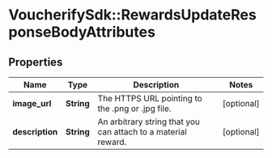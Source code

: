# VoucherifySdk::RewardsUpdateResponseBodyAttributes

## Properties

| Name | Type | Description | Notes |
| ---- | ---- | ----------- | ----- |
| **image_url** | **String** | The HTTPS URL pointing to the .png or .jpg file. | [optional] |
| **description** | **String** | An arbitrary string that you can attach to a material reward. | [optional] |

